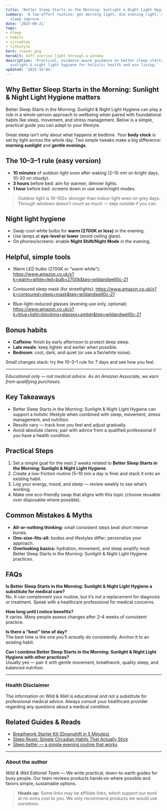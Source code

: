 ```yaml
---
title: 'Better Sleep Starts in the Morning: Sunlight & Night Light Hygiene'
summary: 'A low-effort routine: get morning light, dim evening light, and watch your
  sleep improve.'
date: '2025-09-21'
tags:
- sleep
- habits
- circadian
- lifestyle
hero: /cover.png
heroAlt: Soft sunrise light through a window
description: 'Practical, evidence-aware guidance on better sleep starts in the morning:
  sunlight & night light hygiene for holistic health and eco living.'
updated: '2025-10-04'
---
```


## Why Better Sleep Starts in the Morning: Sunlight & Night Light Hygiene matters
Better Sleep Starts in the Morning: Sunlight & Night Light Hygiene can play a role in a whole-person approach to wellbeing when paired with foundational habits like sleep, movement, and stress management. Below is a simple, practical guide you can adapt to your lifestyle.

Great sleep isn’t only about what happens at bedtime. Your **body clock** is set by light across the whole day. Two simple tweaks make a big difference: **morning sunlight** and **gentle evenings**.

## The 10–3–1 rule (easy version)
- **10 minutes** of outdoor light soon after waking (2–10 min on bright days, 10–20 on cloudy).
- **3 hours** before bed: aim for warmer, dimmer lights.
- **1 hour** before bed: screens down or use warm/night modes.

> Outdoor light is 10–100× stronger than indoor light even on grey days. Through windows doesn’t count as much — step outside if you can.

## Night light hygiene
- Swap cool-white bulbs for **warm (2700K or less)** in the evening.
- Use lamps at **eye-level or lower** (avoid ceiling glare).
- On phones/screens: enable **Night Shift/Night Mode** in the evening.

## Helpful, simple tools
- Warm LED bulbs (2700K or “warm white”):
  https://www.amazon.co.uk/s?k=warm+white+led+bulb+2700k&tag=wildandwell0c-21

- Contoured sleep mask (for streetlights):
  https://www.amazon.co.uk/s?k=contoured+sleep+mask&tag=wildandwell0c-21

- Blue-light-reduced glasses (evening use only, optional):
  https://www.amazon.co.uk/s?k=blue+light+blocking+glasses+amber&tag=wildandwell0c-21

## Bonus habits
- **Caffeine**: finish by early afternoon to protect deep sleep.
- **Late meals**: keep lighter and earlier when possible.
- **Bedroom**: cool, dark, and quiet (or use a fan/white noise).

Small changes stack: try the 10–3–1 rule for 7 days and see how you feel.

---

*Educational only — not medical advice.*
*As an Amazon Associate, we earn from qualifying purchases.*

## Key Takeaways
- Better Sleep Starts in the Morning: Sunlight & Night Light Hygiene can support a holistic lifestyle when combined with sleep, movement, stress management, and nutrition.
- Results vary — track how you feel and adjust gradually.
- Avoid absolute claims; pair with advice from a qualified professional if you have a health condition.


## Practical Steps
1. Set a simple goal for the next 2 weeks related to **Better Sleep Starts in the Morning: Sunlight & Night Light Hygiene**.
2. Create a low-friction routine (5–10 min a day is fine) and stack it onto an existing habit.
3. Log your energy, mood, and sleep — review weekly to see what’s working.
4. Make one eco-friendly swap that aligns with this topic (choose reusable over disposable where possible).


## Common Mistakes & Myths
- **All-or-nothing thinking:** small consistent steps beat short intense bursts.
- **One-size-fits-all:** bodies and lifestyles differ; personalize your approach.
- **Overlooking basics:** hydration, movement, and sleep amplify most Better Sleep Starts in the Morning: Sunlight & Night Light Hygiene practices.


## FAQs
**Is Better Sleep Starts in the Morning: Sunlight & Night Light Hygiene a substitute for medical care?**  
No. It can complement your routine, but it’s not a replacement for diagnosis or treatment. Speak with a healthcare professional for medical concerns.

**How long until I notice benefits?**  
It varies. Many people assess changes after 2–4 weeks of consistent practice.

**Is there a “best” time of day?**  
The best time is the one you’ll *actually* do consistently. Anchor it to an existing habit.

**Can I combine Better Sleep Starts in the Morning: Sunlight & Night Light Hygiene with other practices?**  
Usually yes — pair it with gentle movement, breathwork, quality sleep, and balanced nutrition.


---

### Health Disclaimer
The information on Wild & Well is educational and not a substitute for professional medical advice. Always consult your healthcare provider regarding any questions about a medical condition.


## Related Guides & Reads
- [Breathwork Starter Kit (Downshift in 5 Minutes)](../guides/breathwork-starter-kit.md)
- [Sleep Reset: Simple Circadian Habits That Actually Stick](../guides/circadian-sleep-reset.md)
- [Sleep better — a simple evening routine that works](../guides/sleep-better-evening-routine.md)

---

### About the author
*Wild & Well Editorial Team* — We write practical, down-to-earth guides for busy people. Our team reviews products hands‑on where possible and favors simple, sustainable options.

> **Heads up:** Some links may be affiliate links, which support our work at no extra cost to you. We only recommend products we would use ourselves.
